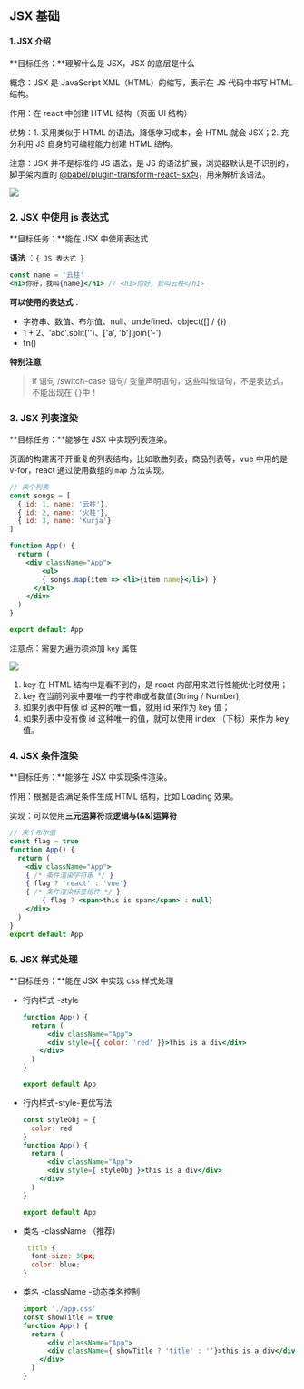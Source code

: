 ## JSX 基础

#### 1. JSX 介绍

**目标任务：**理解什么是 JSX，JSX 的底层是什么

概念：JSX 是 JavaScript XML（HTML）的缩写，表示在 JS 代码中书写 HTML 结构。

作用：在 react 中创建 HTML 结构（页面 UI 结构）

优势：1. 采用类似于 HTML 的语法，降低学习成本，会 HTML 就会 JSX；2. 充分利用 JS 自身的可编程能力创建 HTML 结构。

注意：JSX 并不是标准的 JS 语法，是 JS 的语法扩展，浏览器默认是不识别的，脚手架内置的 [@babel/plugin-transform-react-jsx](@babel/plugin-transform-react-jsx)包，用来解析该语法。

![](/Users/Kurja/Desktop/Typora/React/%E7%AC%AC%E4%B8%80%E6%AC%A1%E7%B3%BB%E7%BB%9F%E5%AD%A6%E4%B9%A0/e6c9d24egy1h4nn4j48k7j20ku0d4t9q.jpg)

### 2. JSX 中使用 js 表达式

**目标任务：**能在 JSX 中使用表达式

**语法** ：`{ JS 表达式 }`

```jsx
const name = '云柱'
<h1>你好，我叫{name}</h1> // <h1>你好，我叫云柱</h1>
```

**可以使用的表达式**：

- 字符串、数值、布尔值、null、undefined、object([] / {})
- 1 + 2、'abc'.split('')、['a', 'b'].join('-')
- fn()

**特别注意**

> if 语句 /switch-case 语句/ 变量声明语句，这些叫做语句，不是表达式，不能出现在 `{}`中！

### 3. JSX 列表渲染

**目标任务：**能够在 JSX 中实现列表渲染。

页面的构建离不开重复的列表结构，比如歌曲列表，商品列表等，vue 中用的是 v-for，react 通过使用数组的 `map` 方法实现。

```jsx
// 来个列表
const songs = [
  { id: 1, name: '云柱'},
  { id: 2, name: '火柱'},
  { id: 3, name: 'Kurja'}
]

function App() {
  return (
  	<div className="App">
    	<ul>
      	{ songs.map(item => <li>{item.name}</li>) }
      </ul>
    </div>
  )
}

export default App
```

注意点：需要为遍历项添加 `key` 属性

![](/Users/Kurja/Desktop/Typora/React/%E7%AC%AC%E4%B8%80%E6%AC%A1%E7%B3%BB%E7%BB%9F%E5%AD%A6%E4%B9%A0/e6c9d24egy1h4nqy68sg6j216s04lt9h.jpg)

1. key 在 HTML 结构中是看不到的，是 react 内部用来进行性能优化时使用；
2. key 在当前列表中要唯一的字符串或者数值(String / Number);
3. 如果列表中有像 id 这种的唯一值，就用 id 来作为 key 值；
4. 如果列表中没有像 id 这种唯一的值，就可以使用 index （下标）来作为 key 值。

### 4. JSX 条件渲染

**目标任务：**能够在 JSX 中实现条件渲染。

作用：根据是否满足条件生成 HTML 结构，比如 Loading 效果。

实现：可以使用**三元运算符**或**逻辑与(&&)运算符**

```jsx
// 来个布尔值
const flag = true
function App() {
  return (
  	<div className="App">
    { /* 条件渲染字符串 */ }
    { flag ? 'react' : 'vue'}
    { /* 条件渲染标签组件 */ }
		{ flag ? <span>this is span</span> : null}      
    </div>
  )
}
export default App
```

### 5. JSX 样式处理

**目标任务：**能在 JSX 中实现 css 样式处理

- 行内样式 -style

  ```jsx
  function App() {
    return (
    	<div className="App">
      	<div style={{ color: 'red' }}>this is a div</div>
      </div>
    )
  }
  
  export default App
  ```

- 行内样式-style-更优写法

  ```jsx
  const styleObj = {
  	color: red
  }
  function App() {
    return (
    	<div className="App">
      	<div style={ styleObj }>this is a div</div>
      </div>
    )
  }
  
  export default App
  ```

- 类名 -className （推荐）

  ```jsx
  .title {
    font-size: 30px;
    color: blue;
  }
  ```

- 类名 -className -动态类名控制

  ```jsx
  import './app.css'
  const showTitle = true
  function App() {
    return (
    	<div className="App">
      	<div className={ showTitle ? 'title' : ''}>this is a div</div>
      </div>
    )
  }
  ```

  

